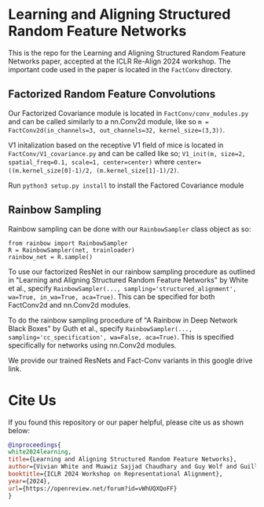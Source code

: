 # Learning and Aligning Structured Random Feature Networks
This is the repo for the Learning and Aligning Structured Random Feature Networks paper, accepted at the ICLR Re-Align 2024 workshop. The important code used in the paper is located in the `FactConv` directory.

## Factorized Random Feature Convolutions
Our Factorized Covariance module is located in `FactConv/conv_modules.py` and can be called similarly to a nn.Conv2d module, like so `m = FactConv2d(in_channels=3, out_channels=32, kernel_size=(3,3))`. 

V1 initalization based on the receptive V1 field of mice is located in `FactConv/V1_covariance.py` and can be called like so; `V1_init(m, size=2, spatial_freq=0.1, scale=1, center=center)` where `center=((m.kernel_size[0]-1)/2, (m.kernel_size[1]-1)/2)`. 

Run `python3 setup.py install` to install the Factored Covariance module

## Rainbow Sampling
Rainbow sampling can be done with our `RainbowSampler` class object as so:

```
from rainbow import RainbowSampler
R = RainbowSampler(net, trainloader)
rainbow_net = R.sample()
```

To use our factorized ResNet in our rainbow sampling procedure as outlined in "Learning and Aligning Structured Random Feature Networks" by White et al., specify `RainbowSampler(..., sampling='structured_alignment', wa=True, in_wa=True, aca=True)`. This can be specified for both FactConv2d and nn.Conv2d modules.

To do the rainbow sampling procedure of "A Rainbow in Deep Network Black Boxes" by Guth et al., specify `RainbowSampler(..., sampling='cc_specification', wa=False, aca=True)`. This is specified specifically for networks using nn.Conv2d modules.

We provide our trained ResNets and Fact-Conv variants in this google drive link. 

# Cite Us

If you found this repository or our paper helpful, please cite us as shown below:

```bibtex
@inproceedings{
white2024learning,
title={Learning and Aligning Structured Random Feature Networks},
author={Vivian White and Muawiz Sajjad Chaudhary and Guy Wolf and Guillaume Lajoie and Kameron Decker Harris},
booktitle={ICLR 2024 Workshop on Representational Alignment},
year={2024},
url={https://openreview.net/forum?id=vWhUQXQoFF}
}
```
